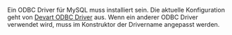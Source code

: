 Ein ODBC Driver für MySQL muss installiert sein. Die aktuelle Konfiguration
geht von [Devart ODBC Driver](https://www.devart.com/odbc/mysql/download.html) aus. Wenn ein anderer
ODBC Driver verwendet wird, muss im Konstruktor der Drivername angepasst werden.
